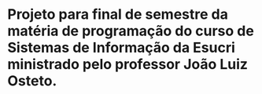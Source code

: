 # Projeto para final de semestre da matéria de programação do curso de Sistemas de Informação da Esucri ministrado pelo professor João Luiz Osteto.
